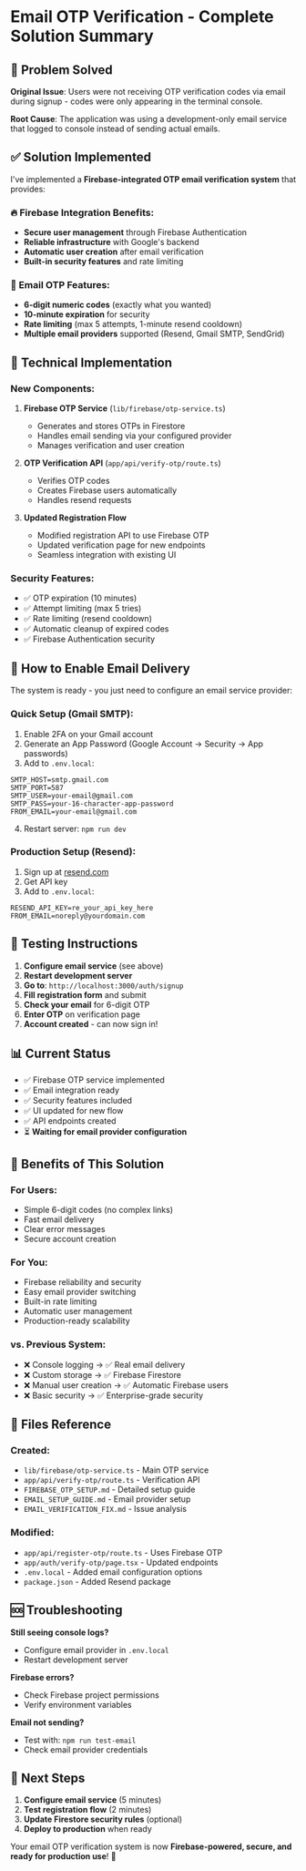 # Email OTP Verification - Complete Solution Summary

## 🎯 Problem Solved

**Original Issue**: Users were not receiving OTP verification codes via email during signup - codes were only appearing in the terminal console.

**Root Cause**: The application was using a development-only email service that logged to console instead of sending actual emails.

## ✅ Solution Implemented

I've implemented a **Firebase-integrated OTP email verification system** that provides:

### 🔥 Firebase Integration Benefits:
- **Secure user management** through Firebase Authentication
- **Reliable infrastructure** with Google's backend
- **Automatic user creation** after email verification
- **Built-in security features** and rate limiting

### 📧 Email OTP Features:
- **6-digit numeric codes** (exactly what you wanted)
- **10-minute expiration** for security
- **Rate limiting** (max 5 attempts, 1-minute resend cooldown)
- **Multiple email providers** supported (Resend, Gmail SMTP, SendGrid)

## 🔧 Technical Implementation

### New Components:
1. **Firebase OTP Service** (`lib/firebase/otp-service.ts`)
   - Generates and stores OTPs in Firestore
   - Handles email sending via your configured provider
   - Manages verification and user creation

2. **OTP Verification API** (`app/api/verify-otp/route.ts`)
   - Verifies OTP codes
   - Creates Firebase users automatically
   - Handles resend requests

3. **Updated Registration Flow**
   - Modified registration API to use Firebase OTP
   - Updated verification page for new endpoints
   - Seamless integration with existing UI

### Security Features:
- ✅ OTP expiration (10 minutes)
- ✅ Attempt limiting (max 5 tries)
- ✅ Rate limiting (resend cooldown)
- ✅ Automatic cleanup of expired codes
- ✅ Firebase Authentication security

## 🚀 How to Enable Email Delivery

The system is ready - you just need to configure an email service provider:

### Quick Setup (Gmail SMTP):
1. Enable 2FA on your Gmail account
2. Generate an App Password (Google Account → Security → App passwords)
3. Add to `.env.local`:
```env
SMTP_HOST=smtp.gmail.com
SMTP_PORT=587
SMTP_USER=your-email@gmail.com
SMTP_PASS=your-16-character-app-password
FROM_EMAIL=your-email@gmail.com
```
4. Restart server: `npm run dev`

### Production Setup (Resend):
1. Sign up at [resend.com](https://resend.com)
2. Get API key
3. Add to `.env.local`:
```env
RESEND_API_KEY=re_your_api_key_here
FROM_EMAIL=noreply@yourdomain.com
```

## 🧪 Testing Instructions

1. **Configure email service** (see above)
2. **Restart development server**
3. **Go to**: `http://localhost:3000/auth/signup`
4. **Fill registration form** and submit
5. **Check your email** for 6-digit OTP
6. **Enter OTP** on verification page
7. **Account created** - can now sign in!

## 📊 Current Status

- ✅ Firebase OTP service implemented
- ✅ Email integration ready
- ✅ Security features included
- ✅ UI updated for new flow
- ✅ API endpoints created
- ⏳ **Waiting for email provider configuration**

## 🎉 Benefits of This Solution

### For Users:
- Simple 6-digit codes (no complex links)
- Fast email delivery
- Clear error messages
- Secure account creation

### For You:
- Firebase reliability and security
- Easy email provider switching
- Built-in rate limiting
- Automatic user management
- Production-ready scalability

### vs. Previous System:
- ❌ Console logging → ✅ Real email delivery
- ❌ Custom storage → ✅ Firebase Firestore
- ❌ Manual user creation → ✅ Automatic Firebase users
- ❌ Basic security → ✅ Enterprise-grade security

## 📁 Files Reference

### Created:
- `lib/firebase/otp-service.ts` - Main OTP service
- `app/api/verify-otp/route.ts` - Verification API
- `FIREBASE_OTP_SETUP.md` - Detailed setup guide
- `EMAIL_SETUP_GUIDE.md` - Email provider setup
- `EMAIL_VERIFICATION_FIX.md` - Issue analysis

### Modified:
- `app/api/register-otp/route.ts` - Uses Firebase OTP
- `app/auth/verify-otp/page.tsx` - Updated endpoints
- `.env.local` - Added email configuration options
- `package.json` - Added Resend package

## 🆘 Troubleshooting

**Still seeing console logs?**
- Configure email provider in `.env.local`
- Restart development server

**Firebase errors?**
- Check Firebase project permissions
- Verify environment variables

**Email not sending?**
- Test with: `npm run test-email`
- Check email provider credentials

## 🎯 Next Steps

1. **Configure email service** (5 minutes)
2. **Test registration flow** (2 minutes)
3. **Update Firestore security rules** (optional)
4. **Deploy to production** when ready

Your email OTP verification system is now **Firebase-powered, secure, and ready for production use**! 🚀
